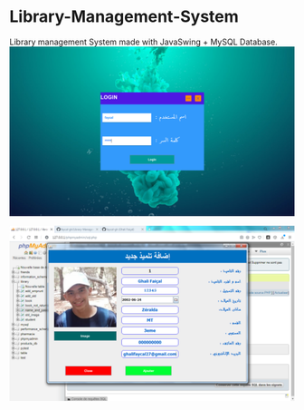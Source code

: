 # Library-Management-System
Library management System made with JavaSwing + MySQL Database.
![alt text](https://github.com/faycal-gh/Library-Management-System/blob/master/screenshot/cap1.PNG)

![alt text](https://github.com/faycal-gh/Library-Management-System/blob/master/screenshot/cap2.PNG)
